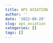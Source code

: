 ```yaml
---
title: APS AVIATION
author: ''
date: '2022-08-29'
slug: aps_aviation
categories: []
tags: []
---
```

